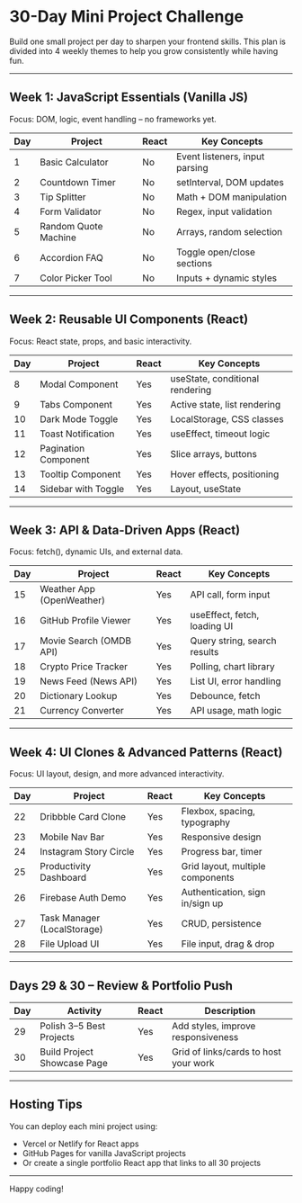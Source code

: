 # 30-Day Mini Project Challenge

Build one small project per day to sharpen your frontend skills. This plan is divided into 4 weekly themes to help you grow consistently while having fun.

---

## Week 1: JavaScript Essentials (Vanilla JS)

Focus: DOM, logic, event handling – no frameworks yet.

| Day | Project                | React | Key Concepts                  |
|-----|------------------------|-------|-------------------------------|
| 1   | Basic Calculator       | No    | Event listeners, input parsing |
| 2   | Countdown Timer        | No    | setInterval, DOM updates       |
| 3   | Tip Splitter           | No    | Math + DOM manipulation        |
| 4   | Form Validator         | No    | Regex, input validation        |
| 5   | Random Quote Machine   | No    | Arrays, random selection       |
| 6   | Accordion FAQ          | No    | Toggle open/close sections     |
| 7   | Color Picker Tool      | No    | Inputs + dynamic styles        |

---

## Week 2: Reusable UI Components (React)

Focus: React state, props, and basic interactivity.

| Day | Project               | React | Key Concepts                    |
|-----|------------------------|-------|---------------------------------|
| 8   | Modal Component        | Yes   | useState, conditional rendering |
| 9   | Tabs Component         | Yes   | Active state, list rendering    |
| 10  | Dark Mode Toggle       | Yes   | LocalStorage, CSS classes       |
| 11  | Toast Notification     | Yes   | useEffect, timeout logic        |
| 12  | Pagination Component   | Yes   | Slice arrays, buttons           |
| 13  | Tooltip Component      | Yes   | Hover effects, positioning      |
| 14  | Sidebar with Toggle    | Yes   | Layout, useState                |

---

## Week 3: API & Data-Driven Apps (React)

Focus: fetch(), dynamic UIs, and external data.

| Day | Project                   | React | Key Concepts                   |
|-----|---------------------------|-------|--------------------------------|
| 15  | Weather App (OpenWeather) | Yes   | API call, form input           |
| 16  | GitHub Profile Viewer     | Yes   | useEffect, fetch, loading UI   |
| 17  | Movie Search (OMDB API)   | Yes   | Query string, search results   |
| 18  | Crypto Price Tracker      | Yes   | Polling, chart library         |
| 19  | News Feed (News API)      | Yes   | List UI, error handling        |
| 20  | Dictionary Lookup         | Yes   | Debounce, fetch                |
| 21  | Currency Converter        | Yes   | API usage, math logic          |

---

## Week 4: UI Clones & Advanced Patterns (React)

Focus: UI layout, design, and more advanced interactivity.

| Day | Project                   | React | Key Concepts                     |
|-----|---------------------------|-------|----------------------------------|
| 22  | Dribbble Card Clone       | Yes   | Flexbox, spacing, typography     |
| 23  | Mobile Nav Bar            | Yes   | Responsive design                |
| 24  | Instagram Story Circle    | Yes   | Progress bar, timer              |
| 25  | Productivity Dashboard    | Yes   | Grid layout, multiple components |
| 26  | Firebase Auth Demo        | Yes   | Authentication, sign in/sign up |
| 27  | Task Manager (LocalStorage)| Yes  | CRUD, persistence                |
| 28  | File Upload UI            | Yes   | File input, drag & drop          |

---

## Days 29 & 30 – Review & Portfolio Push

| Day | Activity                   | React | Description                               |
|-----|----------------------------|-------|-------------------------------------------|
| 29  | Polish 3–5 Best Projects   | Yes   | Add styles, improve responsiveness        |
| 30  | Build Project Showcase Page| Yes   | Grid of links/cards to host your work     |

---

## Hosting Tips

You can deploy each mini project using:

- Vercel or Netlify for React apps  
- GitHub Pages for vanilla JavaScript projects  
- Or create a single portfolio React app that links to all 30 projects

---

Happy coding!
